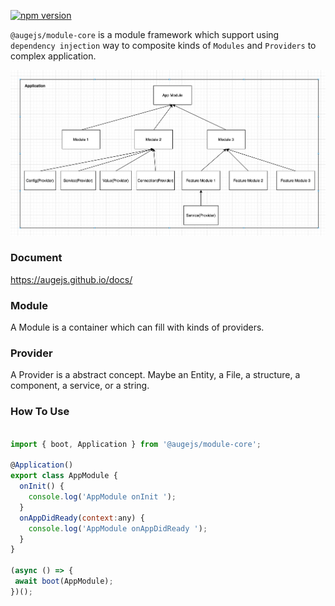 [![npm version](https://badge.fury.io/js/%40augejs%2Fmodule-core.svg)](https://badge.fury.io/js/%40augejs%2Fmodule-core)

`@augejs/module-core` is a module framework which support using `dependency injection` way to composite kinds of `Modules` and `Providers` to complex application.

![provider tree](./docs/assets/application-structure.png)

### Document

https://augejs.github.io/docs/

### Module

A Module is a container which can fill with kinds of providers. 

### Provider

A Provider is a abstract concept. Maybe an Entity, a File, a structure, a component, a service, or a string.

### How To Use
```javascript

import { boot, Application } from '@augejs/module-core';

@Application()
export class AppModule {
  onInit() {
    console.log('AppModule onInit ');
  }
  onAppDidReady(context:any) {
    console.log('AppModule onAppDidReady ');
  }
}

(async () => {
 await boot(AppModule);
})();

```







